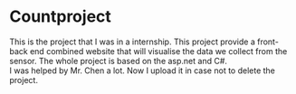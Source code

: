 # Countproject
This is the project that I was in a internship. This project provide a front-back end combined website that will visualise the data we collect from the sensor.
The whole project is based on the asp.net and C#. </br>
I was helped by Mr. Chen a lot. Now I upload it in case not to delete the project.
